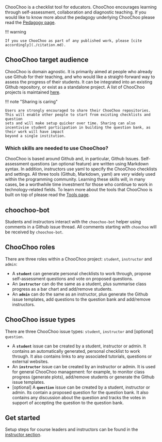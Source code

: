 ChooChoo is a checklist tool for educators. ChooChoo encourages learning through self-assessment, collaboration and diagnostic teaching. If you would like to know more about the pedagogy underlying ChooChoo please read the [Pedagogy page](./pedagogy.md).

!!! warning

    If you use ChooChoo as part of any published work, please [cite accordingly](./citation.md).

## ChooChoo target audience
ChooChoo is domain agnostic. It is primarily aimed at people who already use Github for their teaching, and who would like a straight-forward way to assess the progress of their students. It can be integrated into an existing Github repository, or exist as a standalone project. A list of ChooChoo projects is maintained [here](./projects.md).

!!! note "Sharing is caring"

    Users are strongly encouraged to share their ChooChoo repositories. This will enable other people to start from existing checklists and question 
    sets and will make setup quicker over time. Sharing can also incentivise student participation in building the question bank, as their work will have impact 
    beyond a single institution. 

### Which skills are needed to use ChooChoo?
ChooChoo is based around Github and, in particular, Github Issues. Self-assessment questions (an optional feature) are written using Markdown syntax. In addition, instructors use yaml to specify the ChooChoo checklists and settings. All three tools (Github, Markdown, yaml) are *very* widely used within the programming community. Learning these skills will, in many cases, be a worthwhile time investment for those who continue to work in technology-related fields. To learn more about the tools that ChooChoo is built on top of please read the [Tools page](./tools.md).

## choochoo-bot
Students and instructors interact with the `choochoo-bot` helper using comments in a Github issue thread. All comments starting with `choochoo` will be received by `choochoo-bot`. 

## ChooChoo roles 
There are three roles within a ChooChoo project: `student`, `instructor` and  `admin`:

- A **`student`** can generate personal checklists to work through, propose self-assessment questions and vote on proposed questions. 
- An **`instructor`** can do the same as a student, plus summarise class progress as a bar chart and add/remove students.
- An **`admin`** can do the same as an instructor, plus generate the Github issue templates, add questions to the question bank and add/remove instructors. 

## ChooChoo issue types
There are three ChooChoo issue types: `student`, `instructor` and [optional] `question`. 

- A **`student`** issue can be created by a student, instructor or admin. It contains an automatically generated, personal checklist to work through. It also contains links to any associated tutorials, questions or external websites.
- An **`instructor`** issue can be created by an instructor or admin. It is used for general ChooChoo management: for example, to monitor class progress (generate plots), add/remove students or generate the Github issue templates.
- [optional] A **`question`** issue can be created by a student, instructor or admin. Its contain a proposed question for the question bank. It also contains any discussion about the question and tracks the votes in support of accepting the question to the question bank.

## Get started
Setup steps for course leaders and instructors can be found in the [instructor section](./instructors/setup.md).

